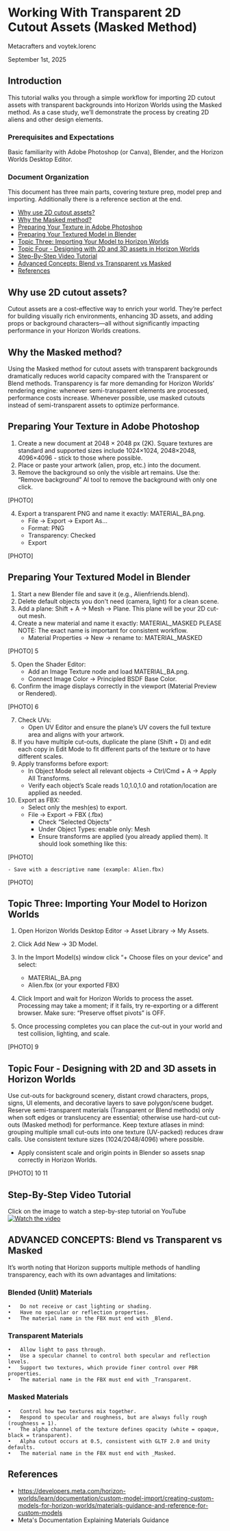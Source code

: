 <!-- The title of your document -->
# Working With Transparent 2D Cutout Assets (Masked Method)

<!-- Put your name, at least your Horizon Name, as the author -->
Metacrafters and voytek.lorenc
<!-- IMPORTANT: Put the date this document was last updated! This is
important information for people to tell how 'stale' this info might 
be.-->
September 1st, 2025  

## Introduction

<!-- This section should describe what this document is going to cover. Try to provide some background and motivation as to why a creator would want to read your document. -->

This tutorial walks you through a simple workflow for importing 2D cutout assets with transparent backgrounds into Horizon Worlds using the Masked method. As a case study, we’ll demonstrate the process by creating 2D aliens and other design elements.

### Prerequisites and Expectations

<!-- This section should indicate any expectations you have of your readers, such as other materials or concepts they should already be familiar with in order to get the most out of your document. -->

Basic familiarity with Adobe Photoshop (or Canva), Blender, and the Horizon Worlds Desktop Editor.


### Document Organization

<!-- This s an optional section, but possibly useful if your document has unusual document structure, or needs a table of contents with internal links because it is very long. 

Note that github automatically creates a clickable Outline from your section headings. Make sure you properly 'nest' your headings by using ##, ###, ####, #####, etc for sub sections so that the outline has a good hierarchy and makes navigating your document easier. I recommend only using # for the initial title, as the font for H1 renders very large. -->

This document has three main parts, covering texture prep, model prep and importing. Additionally there is a reference section at the end. 

- [Why use 2D cutout assets?](#why-use-2d-cutout-assets)
- [Why the Masked method?](#why-the-masked-method)
- [Preparing Your Texture in Adobe Photoshop](#preparing-your-texture-in-adobe-photoshop)
- [Preparing Your Textured Model in Blender](#preparing-your-textured-model-in-blender)
- [Topic Three: Importing Your Model to Horizon Worlds](#topic-three-importing-your-model-to-horizon-worlds)
- [Topic Four - Designing with 2D and 3D assets in Horizon Worlds](#topic-four---designing-with-2d-and-3d-assets-in-horizon-worlds)
- [Step-By-Step Video Tutorial](#step-by-step-video-tutorial)
- [Advanced Concepts: Blend vs Transparent vs Masked](#advanced-concepts--blend-vs-transparent-vs-masked)
- [References](#references)

## Why use 2D cutout assets?
Cutout assets are a cost-effective way to enrich your world. They’re perfect for building visually rich environments, enhancing 3D assets, and adding props or background characters—all without significantly impacting performance in your Horizon Worlds creations.

## Why the Masked method?
Using the Masked method for cutout assets with transparent backgrounds dramatically reduces world capacity compared with the Transparent or Blend methods. Transparency is far more demanding for Horizon Worlds’ rendering engine: whenever semi-transparent elements are processed, performance costs increase. Whenever possible, use masked cutouts instead of semi-transparent assets to optimize performance.


## Preparing Your Texture in Adobe Photoshop

1. Create a new document at 2048 × 2048 px (2K). Square textures are standard and supported sizes include 1024×1024, 2048×2048, 4096×4096 - stick to those where possible.
2. Place or paste your artwork (alien, prop, etc.) into the document.
3. Remove the background so only the visible art remains. Use the: “Remove background” AI tool to remove the background with only one click. 

[PHOTO]

4. Export a transparent PNG and name it exactly: MATERIAL_BA.png.
   - File → Export → Export As…
   - Format: PNG
   - Transparency: Checked
   - Export

[PHOTO]



## Preparing Your Textured Model in Blender

1. Start a new Blender file and save it (e.g., Alienfriends.blend).
2. Delete default objects you don't need (camera, light) for a clean scene.
3. Add a plane: Shift + A → Mesh → Plane. This plane will be your 2D cut-out mesh.
4. Create a new material and name it exactly: MATERIAL_MASKED 
PLEASE NOTE: The exact name is important for consistent workflow.
   - Material Properties → New → rename to: MATERIAL_MASKED    

[PHOTO] 5

5. Open the Shader Editor:
   - Add an Image Texture node and load MATERIAL_BA.png.
   - Connect Image Color → Principled BSDF Base Color.
6. Confirm the image displays correctly in the viewport (Material Preview or Rendered).

[PHOTO] 6

7. Check UVs:
   - Open UV Editor and ensure the plane’s UV covers the full texture area and aligns with your artwork.
8. If you have multiple cut-outs, duplicate the plane (Shift + D) and edit each copy in Edit Mode to fit different parts of the texture or to have different scales.
9. Apply transforms before export:
   - In Object Mode select all relevant objects → Ctrl/Cmd + A → Apply All Transforms.
   - Verify each object’s Scale reads 1.0,1.0,1.0 and rotation/location are applied as needed.
10. Export as FBX:
    - Select only the mesh(es) to export.
    - File → Export → FBX (.fbx)
      - Check “Selected Objects”
      - Under Object Types: enable only: Mesh
      - Ensure transforms are applied (you already applied them).
It should look something like this:

[PHOTO]

    - Save with a descriptive name (example: Alien.fbx)

[PHOTO]


## Topic Three: Importing Your Model to Horizon Worlds

1. Open Horizon Worlds Desktop Editor → Asset Library → My Assets.
2. Click Add New → 3D Model.
3. In the Import Model(s) window click “+ Choose files on your device” and select:
   -  MATERIAL_BA.png 
   -  Alien.fbx  (or your exported FBX)

5. Click Import and wait for Horizon Worlds to process the asset. Processing may take a moment; if it fails, try re-exporting or a different browser. Make sure: “Preserve offset pivots” is OFF.
6. Once processing completes you can place the cut-out in your world and test collision, lighting, and scale.

[PHOTO] 9 


## Topic Four - Designing with 2D and 3D assets in Horizon Worlds

Use cut-outs for background scenery, distant crowd characters, props, signs, UI elements, and decorative layers to save polygon/scene budget.
Reserve semi-transparent materials (Transparent or Blend methods) only when soft edges or translucency are essential; otherwise use hard-cut cut-outs (Masked method) for performance.
Keep texture atlases in mind: grouping multiple small cut-outs into one texture (UV-packed) reduces draw calls. Use consistent texture sizes (1024/2048/4096) where possible.
- Apply consistent scale and origin points in Blender so assets snap correctly in Horizon Worlds.

[PHOTO] 10 11


## Step-By-Step Video Tutorial

Click on the image to watch a step-by-step tutorial on YouTube
[![Watch the video](https://img.youtube.com/vi/37Z5I5g3Ing/0.jpg)](https://www.youtube.com/watch?v=37Z5I5g3Ing)


## ADVANCED CONCEPTS:  Blend vs Transparent vs Masked

It’s worth noting that Horizon supports multiple methods of handling transparency, each with its own advantages and limitations:

### Blended (Unlit) Materials
	•	Do not receive or cast lighting or shading.
	•	Have no specular or reflection properties.
	•	The material name in the FBX must end with _Blend.

### Transparent Materials
	•	Allow light to pass through.
	•	Use a specular channel to control both specular and reflection levels.
	•	Support two textures, which provide finer control over PBR properties.
	•	The material name in the FBX must end with _Transparent.

### Masked Materials
	•	Control how two textures mix together.
	•	Respond to specular and roughness, but are always fully rough (roughness = 1).
	•	The alpha channel of the texture defines opacity (white = opaque, black = transparent).
	•	Alpha cutout occurs at 0.5, consistent with GLTF 2.0 and Unity defaults.
	•	The material name in the FBX must end with _Masked.


## References

<!-- this is the place to put useful supplementary information, such as references to other websites or documents in the github repo that are relevant to your topic -->

- https://developers.meta.com/horizon-worlds/learn/documentation/custom-model-import/creating-custom-models-for-horizon-worlds/materials-guidance-and-reference-for-custom-models
- Meta's Documentation Explaining Materials Guidance
